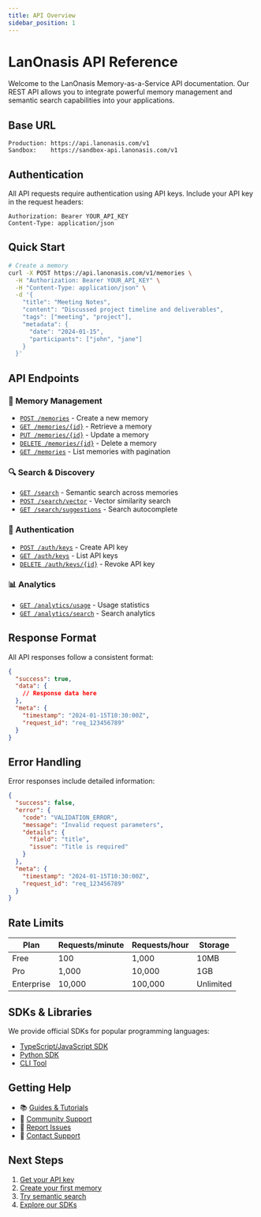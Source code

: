 ```yaml
---
title: API Overview
sidebar_position: 1
---
```


# LanOnasis API Reference

Welcome to the LanOnasis Memory-as-a-Service API documentation. Our REST API allows you to integrate powerful memory management and semantic search capabilities into your applications.

## Base URL

```
Production: https://api.lanonasis.com/v1
Sandbox:    https://sandbox-api.lanonasis.com/v1
```

## Authentication

All API requests require authentication using API keys. Include your API key in the request headers:

```http
Authorization: Bearer YOUR_API_KEY
Content-Type: application/json
```

## Quick Start

```bash
# Create a memory
curl -X POST https://api.lanonasis.com/v1/memories \
  -H "Authorization: Bearer YOUR_API_KEY" \
  -H "Content-Type: application/json" \
  -d '{
    "title": "Meeting Notes",
    "content": "Discussed project timeline and deliverables",
    "tags": ["meeting", "project"],
    "metadata": {
      "date": "2024-01-15",
      "participants": ["john", "jane"]
    }
  }'
```

## API Endpoints

### 🧠 Memory Management
- [`POST /memories`](./memories#create-memory) - Create a new memory
- [`GET /memories/{id}`](./memories#get-memory) - Retrieve a memory
- [`PUT /memories/{id}`](./memories#update-memory) - Update a memory
- [`DELETE /memories/{id}`](./memories#delete-memory) - Delete a memory
- [`GET /memories`](./memories#list-memories) - List memories with pagination

### 🔍 Search & Discovery
- [`GET /search`](./search#semantic-search) - Semantic search across memories
- [`POST /search/vector`](./search#vector-search) - Vector similarity search
- [`GET /search/suggestions`](./search#autocomplete) - Search autocomplete

### 🔐 Authentication
- [`POST /auth/keys`](./authentication#create-api-key) - Create API key
- [`GET /auth/keys`](./authentication#list-api-keys) - List API keys
- [`DELETE /auth/keys/{id}`](./authentication#revoke-api-key) - Revoke API key

### 📊 Analytics
- [`GET /analytics/usage`](./analytics#usage-stats) - Usage statistics
- [`GET /analytics/search`](./analytics#search-analytics) - Search analytics

## Response Format

All API responses follow a consistent format:

```json
{
  "success": true,
  "data": {
    // Response data here
  },
  "meta": {
    "timestamp": "2024-01-15T10:30:00Z",
    "request_id": "req_123456789"
  }
}
```

## Error Handling

Error responses include detailed information:

```json
{
  "success": false,
  "error": {
    "code": "VALIDATION_ERROR",
    "message": "Invalid request parameters",
    "details": {
      "field": "title",
      "issue": "Title is required"
    }
  },
  "meta": {
    "timestamp": "2024-01-15T10:30:00Z",
    "request_id": "req_123456789"
  }
}
```

## Rate Limits

| Plan | Requests/minute | Requests/hour | Storage |
|------|----------------|---------------|----------|
| Free | 100 | 1,000 | 10MB |
| Pro | 1,000 | 10,000 | 1GB |
| Enterprise | 10,000 | 100,000 | Unlimited |

## SDKs & Libraries

We provide official SDKs for popular programming languages:

- [TypeScript/JavaScript SDK](../sdks/typescript)
- [Python SDK](../sdks/python)
- [CLI Tool](../sdks/cli)

## Getting Help

- 📚 [Guides & Tutorials](../tutorial-basics/create-a-document)
- 💬 [Community Support](../support)
- 🐛 [Report Issues](https://github.com/lanonasis/docs-lanonasis-com/issues)
- 📧 [Contact Support](mailto:support@lanonasis.com)

## Next Steps

1. [Get your API key](./authentication#create-api-key)
2. [Create your first memory](./memories#create-memory)
3. [Try semantic search](./search#semantic-search)
4. [Explore our SDKs](../sdks/overview)
